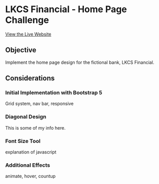 # LKCS Financial - Home Page Challenge
[View the Live Website](https://shyann-lkcs.netlify.app)

## Objective
Implement the home page design for the fictional bank, LKCS Financial.

## Considerations
### Initial Implementation with Bootstrap 5

Grid system, nav bar, responsive

### Diagonal Design

This is some of my info here.

### Font Size Tool

explanation of javascript

### Additional Effects

animate, hover, countup
